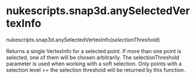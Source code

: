 # nukescripts.snap3d.anySelectedVertexInfo
nukescripts.snap3d.anySelectedVertexInfo(_selectionThreshold_)

Returns a single VertexInfo for a selected point. If more than one point is selected, one of them will be chosen arbitrarily.
The selectionThreshold parameter is used when working with a soft selection. Only points with a selection level >= the selection threshold will be returned by this function.